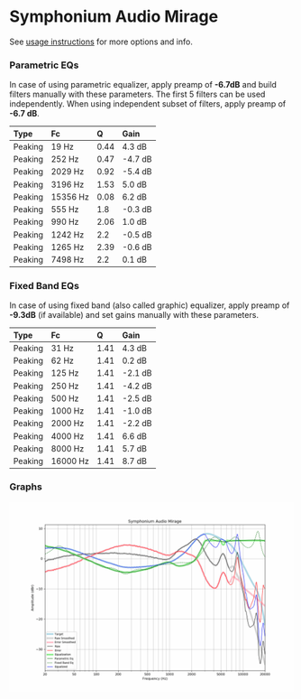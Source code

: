# Symphonium Audio Mirage
See [usage instructions](https://github.com/jaakkopasanen/AutoEq#usage) for more options and info.

### Parametric EQs
In case of using parametric equalizer, apply preamp of **-6.7dB** and build filters manually
with these parameters. The first 5 filters can be used independently.
When using independent subset of filters, apply preamp of **-6.7 dB**.

| Type    | Fc       |    Q | Gain    |
|:--------|:---------|:-----|:--------|
| Peaking | 19 Hz    | 0.44 | 4.3 dB  |
| Peaking | 252 Hz   | 0.47 | -4.7 dB |
| Peaking | 2029 Hz  | 0.92 | -5.4 dB |
| Peaking | 3196 Hz  | 1.53 | 5.0 dB  |
| Peaking | 15356 Hz | 0.08 | 6.2 dB  |
| Peaking | 555 Hz   | 1.8  | -0.3 dB |
| Peaking | 990 Hz   | 2.06 | 1.0 dB  |
| Peaking | 1242 Hz  | 2.2  | -0.5 dB |
| Peaking | 1265 Hz  | 2.39 | -0.6 dB |
| Peaking | 7498 Hz  | 2.2  | 0.1 dB  |

### Fixed Band EQs
In case of using fixed band (also called graphic) equalizer, apply preamp of **-9.3dB**
(if available) and set gains manually with these parameters.

| Type    | Fc       |    Q | Gain    |
|:--------|:---------|:-----|:--------|
| Peaking | 31 Hz    | 1.41 | 4.3 dB  |
| Peaking | 62 Hz    | 1.41 | 0.2 dB  |
| Peaking | 125 Hz   | 1.41 | -2.1 dB |
| Peaking | 250 Hz   | 1.41 | -4.2 dB |
| Peaking | 500 Hz   | 1.41 | -2.5 dB |
| Peaking | 1000 Hz  | 1.41 | -1.0 dB |
| Peaking | 2000 Hz  | 1.41 | -2.2 dB |
| Peaking | 4000 Hz  | 1.41 | 6.6 dB  |
| Peaking | 8000 Hz  | 1.41 | 5.7 dB  |
| Peaking | 16000 Hz | 1.41 | 8.7 dB  |

### Graphs
![](./Symphonium%20Audio%20Mirage.png)